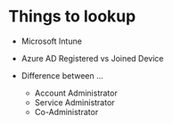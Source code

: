 # Things to lookup

* Microsoft Intune

* Azure AD Registered vs Joined Device


* Difference between ...
  * Account Administrator
  * Service Administrator
  * Co-Administrator
